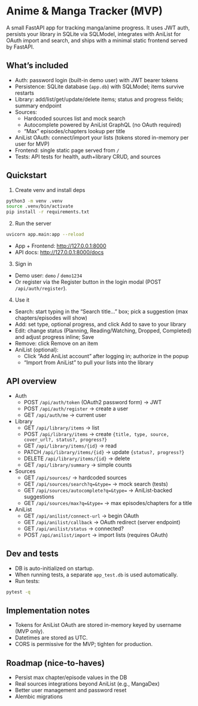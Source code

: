 # Anime & Manga Tracker (MVP)

A small FastAPI app for tracking manga/anime progress. It uses JWT auth, persists your library in SQLite via SQLModel, integrates with AniList for OAuth import and search, and ships with a minimal static frontend served by FastAPI.

## What’s included
- Auth: password login (built-in demo user) with JWT bearer tokens
- Persistence: SQLite database (`app.db`) with SQLModel; items survive restarts
- Library: add/list/get/update/delete items; status and progress fields; summary endpoint
- Sources:
  - Hardcoded sources list and mock search
  - Autocomplete powered by AniList GraphQL (no OAuth required)
  - “Max” episodes/chapters lookup per title
- AniList OAuth: connect/import your lists (tokens stored in-memory per user for MVP)
- Frontend: single static page served from `/`
- Tests: API tests for health, auth+library CRUD, and sources

## Quickstart

1) Create venv and install deps
```bash
python3 -m venv .venv
source .venv/bin/activate
pip install -r requirements.txt
```

2) Run the server
```bash
uvicorn app.main:app --reload
```
- App + Frontend: http://127.0.0.1:8000
- API docs: http://127.0.0.1:8000/docs

3) Sign in
- Demo user: `demo` / `demo1234`
- Or register via the Register button in the login modal (POST `/api/auth/register`).

4) Use it
- Search: start typing in the “Search title…” box; pick a suggestion (max chapters/episodes will show)
- Add: set type, optional progress, and click Add to save to your library
- Edit: change status (Planning, Reading/Watching, Dropped, Completed) and adjust progress inline; Save
- Remove: click Remove on an item
- AniList (optional):
  - Click “Add AniList account” after logging in; authorize in the popup
  - “Import from AniList” to pull your lists into the library

## API overview
- Auth
  - POST `/api/auth/token` (OAuth2 password form) → JWT
  - POST `/api/auth/register` → create a user
  - GET `/api/auth/me` → current user
- Library
  - GET `/api/library/items` → list
  - POST `/api/library/items` → create `{title, type, source, cover_url?, status?, progress?}`
  - GET `/api/library/items/{id}` → read
  - PATCH `/api/library/items/{id}` → update `{status?, progress?}`
  - DELETE `/api/library/items/{id}` → delete
  - GET `/api/library/summary` → simple counts
- Sources
  - GET `/api/sources/` → hardcoded sources
  - GET `/api/sources/search?q=&type=` → mock search (tests)
  - GET `/api/sources/autocomplete?q=&type=` → AniList-backed suggestions
  - GET `/api/sources/max?q=&type=` → max episodes/chapters for a title
- AniList
  - GET `/api/anilist/connect-url` → begin OAuth
  - GET `/api/anilist/callback` → OAuth redirect (server endpoint)
  - GET `/api/anilist/status` → connected?
  - POST `/api/anilist/import` → import lists (requires OAuth)

<!-- Configuration section intentionally omitted for MVP simplicity. Autocomplete and max lookups don’t require OAuth; AniList import is optional. -->

## Dev and tests
- DB is auto-initialized on startup.
- When running tests, a separate `app_test.db` is used automatically.
- Run tests:
```bash
pytest -q
```

## Implementation notes
- Tokens for AniList OAuth are stored in-memory keyed by username (MVP only).
- Datetimes are stored as UTC.
- CORS is permissive for the MVP; tighten for production.

## Roadmap (nice-to-haves)
- Persist max chapter/episode values in the DB
- Real sources integrations beyond AniList (e.g., MangaDex)
- Better user management and password reset
- Alembic migrations
